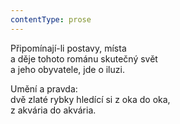 ```yaml
---
contentType: prose
---
```


Připomínají-li postavy, místa  
a děje tohoto románu skutečný svět  
a jeho obyvatele, jde o iluzi.

Umění a pravda:  
dvě zlaté rybky hledící si z oka do oka,  
z akvária do akvária.
